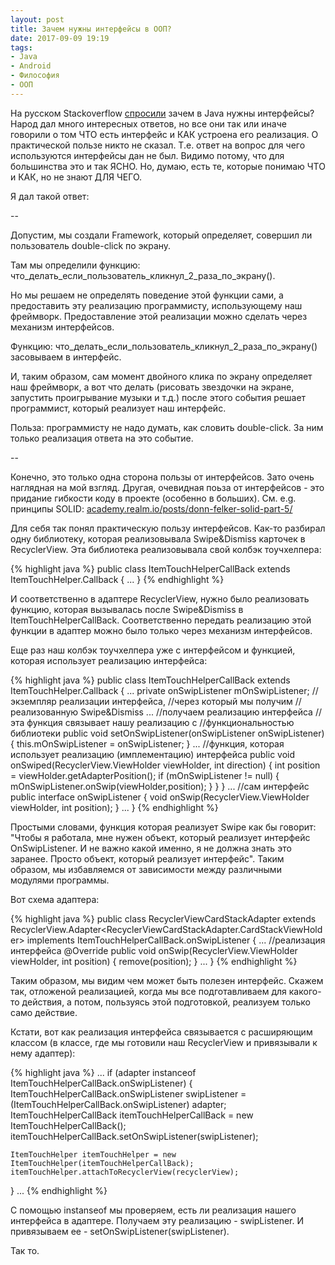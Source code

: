 ```yaml
---
layout: post
title: Зачем нужны интерфейсы в ООП?
date: 2017-09-09 19:19
tags:
- Java
- Android
- Философия
- ООП
---
```

На русском Stackoverflow <a href="https://goo.gl/zvYH28">спросили</a> зачем в Java нужны интерфейсы? Народ дал много интересных ответов, но все они так или иначе говорили о том ЧТО есть интерфейс и КАК устроена его реализация. О практической пользе никто не сказал. Т.е. ответ на вопрос для чего используются интерфейсы дан не был. Видимо потому, что для большинства это и так ЯСНО. Но, думаю, есть те, которые понимаю ЧТО и КАК, но не знают ДЛЯ ЧЕГО.

Я дал такой ответ:

--

Допустим, мы создали Framework, который определяет, совершил ли пользователь double-click по экрану.

Там мы определили функцию: что_делать_если_пользователь_кликнул_2_раза_по_экрану().

Но мы решаем не определять поведение этой функции сами, а предоставить эту реализацию программисту, использующему наш фреймворк. Предоставление этой реализации можно сделать через механизм интерфейсов.

Функцию: что_делать_если_пользователь_кликнул_2_раза_по_экрану() засовываем в интерфейс.

И, таким образом, сам момент двойного клика по экрану определяет наш фреймворк, а вот что делать (рисовать звездочки на экране, запустить проигрывание музыки и т.д.) после этого события решает программист, который реализует наш интерфейс.

Польза: программисту не надо думать, как словить double-click. За ним только реализация ответа на это событие.

--

Конечно, это только одна сторона пользы от интерфейсов. Зато  очень наглядная на мой взгляд. Другая, очевидная поьза от интерфейсов - это придание гибкости коду в проекте (особенно в больших). См. e.g. принципы SOLID: <a href="https://academy.realm.io/posts/donn-felker-solid-part-5/">academy.realm.io/posts/donn-felker-solid-part-5/</a>

Для себя так понял практическую пользу интерфейсов. Как-то разбирал одну библиотеку, которая реализовывала Swipe&Dismiss карточек в RecyclerView. Эта библиотека реализовывала свой колбэк тоучхелпера:

{% highlight java %}
public class ItemTouchHelperCallBack extends ItemTouchHelper.Callback {
...
}
{% endhighlight %}

И соответственно в адаптере RecyclerView, нужно было реализовать функцию, которая вызывалась после Swipe&Dismiss в ItemTouchHelperCallBack. Соответственно передать реализацию этой функции в адаптер можно было только через механизм интерфейсов.

Еще раз наш колбэк тоучхелпера уже с интерфейсом и функцией, которая использует реализацию интерфейса:

{% highlight java %}
public class ItemTouchHelperCallBack extends ItemTouchHelper.Callback {
  ...
  private onSwipListener mOnSwipListener; //экземпляр реализации интерфейса,
                                          //через который мы получим
                                          //реализованную Swipe&Dismiss
  ...
  //получаем реализацию интерфейса
  //эта функция связывает нашу реализацию с 
  //функциональностью библиотеки
  public void setOnSwipListener(onSwipListener onSwipListener) {
        this.mOnSwipListener = onSwipListener;
  }
  ...
  //функция, которая использует реализацию (имплементацию) интерфейса
  public void onSwiped(RecyclerView.ViewHolder viewHolder, int direction) {
        int position = viewHolder.getAdapterPosition();
        if (mOnSwipListener != null) {
            mOnSwipListener.onSwip(viewHolder,position);
        }
     }
  }
  ...
  //сам интерфейс
  public interface onSwipListener {
     void onSwip(RecyclerView.ViewHolder viewHolder, int position);
  }
  ...
}
{% endhighlight %}

Простыми словами, функция которая реализует Swipe как бы говорит: "Чтобы я работала, мне нужен объект, который реализует интерфейс OnSwipListener. И не важно какой именно, я не должна знать это заранее. Просто объект, который реализует интерфейс". Таким образом, мы избавляемся от зависимости между различными модулями программы.

Вот схема адаптера:

{% highlight java %}
public class RecyclerViewCardStackAdapter 
    extends RecyclerView.Adapter<RecyclerViewCardStackAdapter.CardStackViewHolder> 
    implements ItemTouchHelperCallBack.onSwipListener {
    ...
    //реализация интерфейса
    @Override
    public void onSwip(RecyclerView.ViewHolder viewHolder, int position) {
        remove(position);
    }
    ...
}
{% endhighlight %}

Таким образом, мы видим чем может быть полезен интерфейс. Скажем так, отложеной реализацией, когда мы все подготавливаем для какого-то действия, а потом, пользуясь этой подготовкой, реализуем только само действие.

Кстати, вот как реализация интерфейса связывается с расширяющим классом (в классе, где мы готовили наш RecyclerView и привязывали к нему адаптер):

{% highlight java %}
...
if (adapter instanceof ItemTouchHelperCallBack.onSwipListener) {
    ItemTouchHelperCallBack.onSwipListener swipListener =
            (ItemTouchHelperCallBack.onSwipListener) adapter;
    ItemTouchHelperCallBack itemTouchHelperCallBack = new ItemTouchHelperCallBack();
    itemTouchHelperCallBack.setOnSwipListener(swipListener);

    ItemTouchHelper itemTouchHelper = new ItemTouchHelper(itemTouchHelperCallBack);
    itemTouchHelper.attachToRecyclerView(recyclerView);
}
...
{% endhighlight %}

С помощью instanseof мы проверяем, есть ли реализация нашего интерфейса в адаптере. Получаем эту реализацию - swipListener. И привязываем ее - setOnSwipListener(swipListener).

Так то.
